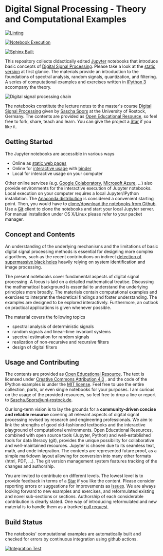 # Digital Signal Processing - Theory and Computational Examples

[![Linting](https://github.com/spatialaudio/digital-signal-processing-lecture/actions/workflows/lint_nb.yml/badge.svg?branch=master)](https://github.com/spatialaudio/digital-signal-processing-lecture/actions/workflows/lint_nb.yml)

[![Notebook Execution](https://github.com/spatialaudio/digital-signal-processing-lecture/actions/workflows/run_nb.yml/badge.svg?branch=master)](https://github.com/spatialaudio/digital-signal-processing-lecture/actions/workflows/run_nb.yml)

[![Sphinx Built](https://github.com/spatialaudio/digital-signal-processing-lecture/actions/workflows/notebook_ci.yml/badge.svg?branch=master)](https://github.com/spatialaudio/digital-signal-processing-lecture/actions/workflows/notebook_ci.yml)

This repository collects didactically edited [Jupyter](https://jupyter.org/) notebooks that introduce basic concepts of [Digital Signal Processing](https://en.wikipedia.org/wiki/Digital_signal_processing). Please take a look at the [static version](http://nbviewer.ipython.org/github/spatialaudio/digital-signal-processing-lecture/blob/master/index.ipynb)
at first glance. The materials provide an introduction to the foundations of spectral analysis, random signals, quantization, and filtering. A series of computational examples and exercises written in [IPython 3](http://ipython.org/) accompany the theory.

![Digital signal processing chain](https://github.com/spatialaudio/digital-signal-processing-lecture/blob/master/introduction/DSP.png)

The notebooks constitute the lecture notes to the master's course [Digital Signal Processing](http://www.int.uni-rostock.de/Digitale-Signalverarbeitung.48.0.html) given by [Sascha Spors](http://www.int.uni-rostock.de/Staff-Info.23+B6JmNIYXNoPWUxOTliMTNjY2U2MDcyZjJiZTI0YTc4MmFkYTE5NjQzJnR4X2pwc3RhZmZfcGkxJTVCYmFja0lkJTVEPTMmdHhfanBzdGFmZl9waTElNUJzaG93VWlkJTVEPTExMQ__.0.html) at the University of Rostock, Germany. The contents are provided as [Open Educational Resource](https://de.wikipedia.org/wiki/Open_Educational_Resources), so feel free to fork, share, teach and learn.
You can give the project a [Star](https://github.com/spatialaudio//digital-signal-processing-lecture/stargazers) if you like it.


## Getting Started

The Jupyter notebooks are accessible in various ways

* Online as [static web pages](http://nbviewer.ipython.org/github/spatialaudio/digital-signal-processing-lecture/blob/master/index.ipynb)
* Online for [interactive usage](https://mybinder.org/v2/gh/spatialaudio/digital-signal-processing-lecture/master?filepath=index.ipynb) with [binder](https://mybinder.org/)
* Local for interactive usage on your computer

Other online services (e.g. [Google Colaboratory](https://colab.research.google.com),
[Microsoft Azure](https://azure.microsoft.com/), ...) also provide environments for the 
interactive execution of Jupyter notebooks.
Local execution on your computer requires a local Jupyter/IPython installation.
The [Anaconda distribution](https://www.continuum.io/downloads)  is considered a convenient starting point.
Then, you would have to [clone/download the notebooks from Github](http://github.com/spatialaudio/digital-signal-processing-lecture).
Use a [Git](http://git-scm.org/) client to clone the notebooks and start
your local Jupyter server. For manual installation under OS X/Linux please
refer to your packet manager.

## Concept and Contents

An understanding of the underlying mechanisms and the limitations of basic digital signal processing methods is essential for designing more complex algorithms, such as the recent contributions on indirect [detection of supermassive
black holes](https://en.wikipedia.org/wiki/Messier_87)
heavily relying on system identification and image processing.

The present notebooks cover fundamental aspects of digital signal processing.
A focus is laid on a detailed mathematical treatise.
Discussing the mathematical background is essential to understand the underlying principles more broadly.
The materials contain computational examples and exercises to
interpret the theoretical findings and foster understanding.
The examples are designed to be explored interactively.
Furthermore, an outlook on practical applications is given whenever possible.

The material covers the following topics 

* spectral analysis of deterministic signals
* random signals and linear-time invariant systems
* spectral estimation for random signals
* realization of non-recursive and recursive filters
* design of digital filters


## Usage and Contributing

The contents are provided as [Open Educational Resource](https://de.wikipedia.org/wiki/Open_Educational_Resources).
The text is licensed under [Creative Commons Attribution 4.0](https://creativecommons.org/licenses/by/4.0/)
, and the code of the IPython examples is under the [MIT license](https://opensource.org/licenses/MIT).
Feel free to use the entire collection, parts, or even single notebooks for your purposes.
I am curious on the usage of the provided resources, so feel free to drop a
line or report to [Sascha.Spors@uni-rostock.de](mailto:Sascha.Spors@uni-rostock.de).

Our long-term vision is to lay the grounds for a **community-driven concise and
reliable resource** covering all relevant aspects of digital signal processing revised
by research and engineering professionals.
We aim to link the strengths of good old-fashioned textbooks
and the interactive playground of computational environments.
Open Educational Resources, combined with open source tools (Jupyter, Python) and well-established tools for data literacy (git), provides the unique possibility for collaborative and well-maintained resources.
Jupyter is chosen due to its seamless text, math, and code integration. The contents are represented future proof, as a simple markdown layout allowing for conversion into many other formats (html, PDF, ...). The git version management system features tracking of the changes and authorship.

You are invited to contribute on different levels.
The lowest level is to provide feedback in terms of a
[Star](https://github.com/spatialaudio/digital-signal-processing-lecture/stargazers)
if you like the content.
Please consider reporting errors or suggestions for improvements as
[issues](https://github.com/spatialaudio/digital-signal-processing-lecture/issues).
We are always looking forward to new examples and exercises, and reformulated existing and novel sub-sections or sections.
Authorship of each considerable contribution is clearly stated.
One way of introducing reformulated and new material is to handle them as
a tracked [pull request](https://github.com/spatialaudio/digital-signal-processing-lecture/pulls).


## Build Status

The notebooks' computational examples are automatically built and checked for errors by continuous integration using github actions.

[![Integration Test](https://github.com/spatialaudio/digital-signal-processing-lecture/actions/workflows/notebook_ci.yml/badge.svg?branch=master)](https://github.com/spatialaudio/digital-signal-processing-lecture/actions/workflows/notebook_ci.yml)
